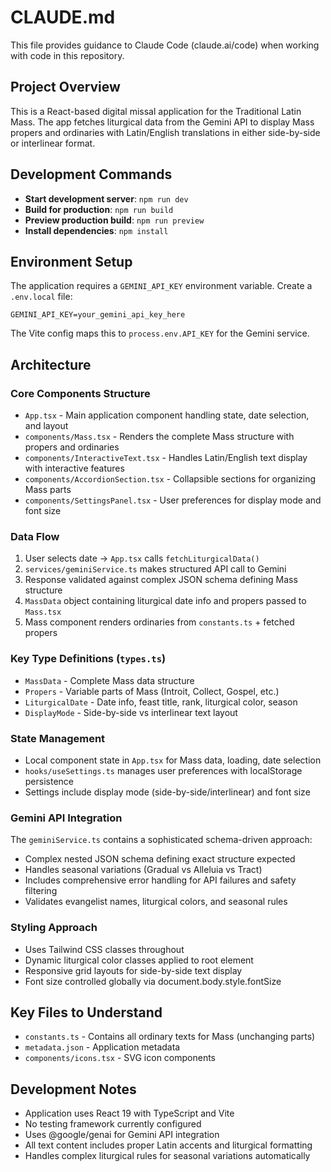 # CLAUDE.md

This file provides guidance to Claude Code (claude.ai/code) when working with code in this repository.

## Project Overview

This is a React-based digital missal application for the Traditional Latin Mass. The app fetches liturgical data from the Gemini API to display Mass propers and ordinaries with Latin/English translations in either side-by-side or interlinear format.

## Development Commands

- **Start development server**: `npm run dev`
- **Build for production**: `npm run build`
- **Preview production build**: `npm run preview`
- **Install dependencies**: `npm install`

## Environment Setup

The application requires a `GEMINI_API_KEY` environment variable. Create a `.env.local` file:
```
GEMINI_API_KEY=your_gemini_api_key_here
```

The Vite config maps this to `process.env.API_KEY` for the Gemini service.

## Architecture

### Core Components Structure
- `App.tsx` - Main application component handling state, date selection, and layout
- `components/Mass.tsx` - Renders the complete Mass structure with propers and ordinaries  
- `components/InteractiveText.tsx` - Handles Latin/English text display with interactive features
- `components/AccordionSection.tsx` - Collapsible sections for organizing Mass parts
- `components/SettingsPanel.tsx` - User preferences for display mode and font size

### Data Flow
1. User selects date → `App.tsx` calls `fetchLiturgicalData()`
2. `services/geminiService.ts` makes structured API call to Gemini
3. Response validated against complex JSON schema defining Mass structure
4. `MassData` object containing liturgical date info and propers passed to `Mass.tsx`
5. Mass component renders ordinaries from `constants.ts` + fetched propers

### Key Type Definitions (`types.ts`)
- `MassData` - Complete Mass data structure
- `Propers` - Variable parts of Mass (Introit, Collect, Gospel, etc.)
- `LiturgicalDate` - Date info, feast title, rank, liturgical color, season
- `DisplayMode` - Side-by-side vs interlinear text layout

### State Management
- Local component state in `App.tsx` for Mass data, loading, date selection
- `hooks/useSettings.ts` manages user preferences with localStorage persistence
- Settings include display mode (side-by-side/interlinear) and font size

### Gemini API Integration
The `geminiService.ts` contains a sophisticated schema-driven approach:
- Complex nested JSON schema defining exact structure expected
- Handles seasonal variations (Gradual vs Alleluia vs Tract)
- Includes comprehensive error handling for API failures and safety filtering
- Validates evangelist names, liturgical colors, and seasonal rules

### Styling Approach
- Uses Tailwind CSS classes throughout
- Dynamic liturgical color classes applied to root element
- Responsive grid layouts for side-by-side text display
- Font size controlled globally via document.body.style.fontSize

## Key Files to Understand

- `constants.ts` - Contains all ordinary texts for Mass (unchanging parts)
- `metadata.json` - Application metadata
- `components/icons.tsx` - SVG icon components

## Development Notes

- Application uses React 19 with TypeScript and Vite
- No testing framework currently configured
- Uses @google/genai for Gemini API integration
- All text content includes proper Latin accents and liturgical formatting
- Handles complex liturgical rules for seasonal variations automatically
